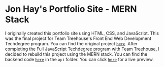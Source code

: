 # Jon Hay's Portfolio Site - MERN Stack

I originally created this portfolio site using HTML, CSS, and JavaScript.  This was the final project for Team Treehouse's Front End Web Development Techdegree program.  You can find the original project [`here`](https://github.com/jonhayjr/Treehouse-FEWD-Project9).  After completing the Full JavaScript Techdegree program with Team Treehouse, I decided to rebuild this project using the MERN stack.  You can find the backend code [`here`](https://github.com/jonhayjr/react-portfolio-mern) in the `api` folder.  You can click [`here`](https://www.jonhayjr.com) for a live preview.

